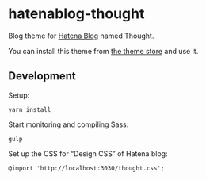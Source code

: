 # hatenablog-thought

Blog theme for [Hatena Blog](https://hatenablog.com/) named Thought.

You can install this theme from [the theme store](http://blog.hatena.ne.jp/-/store/theme/17680117126965268278) and use it.

## Development

Setup:

```
yarn install
```

Start monitoring and compiling Sass:

```
gulp
```

Set up the CSS for “Design CSS” of Hatena blog:

```
@import 'http://localhost:3030/thought.css';
```

